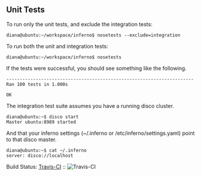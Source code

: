 Unit Tests
----------

To run only the unit tests, and exclude the integration tests:

    diana@ubuntu:~/workspace/inferno$ nosetests --exclude=integration

To run both the unit and integration tests:

    diana@ubuntu:~/workspace/inferno$ nosetests

If the tests were successful, you should see something like the following.

    ----------------------------------------------------------------------
    Ran 100 tests in 1.000s

    OK

The integration test suite assumes you have a running disco cluster.

    diana@ubuntu:~$ disco start
    Master ubuntu:8989 started
 
And that your inferno settings (~/.inferno or /etc/inferno/settings.yaml) 
point to that disco master.

    diana@ubuntu:~$ cat ~/.inferno
    server: disco://localhost

Build Status: [Travis-CI](http://travis-ci.org/chango/inferno) :: ![Travis-CI](https://secure.travis-ci.org/chango/inferno.png)
